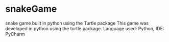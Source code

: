 # snakeGame
snake game built in python using the Turtle package
This game was developed in python using the turtle package. Language used: Python, IDE: PyCharm
